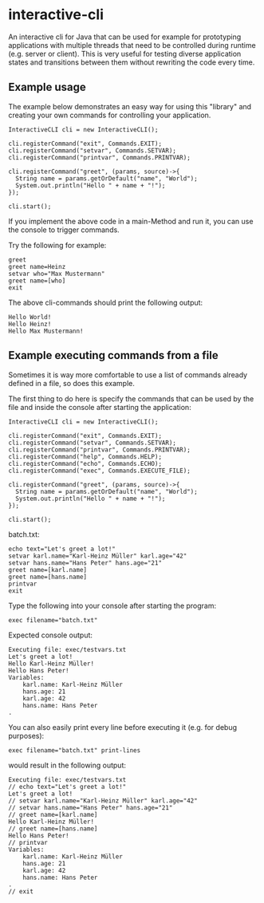 # interactive-cli
An interactive cli for Java that can be used for example for prototyping applications with multiple threads that need to be controlled during runtime (e.g. server or client). This is very useful for testing diverse application states and transitions between them without rewriting the code every time.

## Example usage
The example below demonstrates an easy way for using this "library" and creating your own commands for controlling your application.
```
InteractiveCLI cli = new InteractiveCLI();

cli.registerCommand("exit", Commands.EXIT);
cli.registerCommand("setvar", Commands.SETVAR);
cli.registerCommand("printvar", Commands.PRINTVAR);

cli.registerCommand("greet", (params, source)->{
  String name = params.getOrDefault("name", "World");
  System.out.println("Hello " + name + "!");
});

cli.start();
```

If you implement the above code in a main-Method and run it, you can use the console to trigger commands. 

Try the following for example:
```
greet
greet name=Heinz
setvar who="Max Mustermann"
greet name=[who]
exit
```

The above cli-commands should print the following output:
```
Hello World!
Hello Heinz!
Hello Max Mustermann!
```

## Example executing commands from a file
Sometimes it is way more comfortable to use a list of commands already defined in a file, so does this example.

The first thing to do here is specify the commands that can be used by the file and inside the console after starting the application:
```
InteractiveCLI cli = new InteractiveCLI();
		
cli.registerCommand("exit", Commands.EXIT);
cli.registerCommand("setvar", Commands.SETVAR);
cli.registerCommand("printvar", Commands.PRINTVAR);
cli.registerCommand("help", Commands.HELP);
cli.registerCommand("echo", Commands.ECHO);
cli.registerCommand("exec", Commands.EXECUTE_FILE);

cli.registerCommand("greet", (params, source)->{
  String name = params.getOrDefault("name", "World");
  System.out.println("Hello " + name + "!");
});

cli.start();
```

batch.txt:
```
echo text="Let's greet a lot!"
setvar karl.name="Karl-Heinz Müller" karl.age="42"
setvar hans.name="Hans Peter" hans.age="21"
greet name=[karl.name]
greet name=[hans.name]
printvar
exit
```

Type the following into your console after starting the program:
```
exec filename="batch.txt"
```

Expected console output:
```
Executing file: exec/testvars.txt
Let's greet a lot!
Hello Karl-Heinz Müller!
Hello Hans Peter!
Variables:
	karl.name: Karl-Heinz Müller
	hans.age: 21
	karl.age: 42
	hans.name: Hans Peter
.
```

You can also easily print every line before executing it (e.g. for debug purposes):
```
exec filename="batch.txt" print-lines
```
would result in the following output:
```
Executing file: exec/testvars.txt
// echo text="Let's greet a lot!"
Let's greet a lot!
// setvar karl.name="Karl-Heinz Müller" karl.age="42"
// setvar hans.name="Hans Peter" hans.age="21"
// greet name=[karl.name]
Hello Karl-Heinz Müller!
// greet name=[hans.name]
Hello Hans Peter!
// printvar
Variables:
	karl.name: Karl-Heinz Müller
	hans.age: 21
	karl.age: 42
	hans.name: Hans Peter
.
// exit
```
